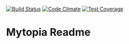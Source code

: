 [![Build Status](https://travis-ci.org/spencercdixon/mytopia.svg?branch=master)](https://travis-ci.org/spencercdixon/mytopia) [![Code Climate](https://codeclimate.com/github/SpencerCDixon/Mytopia/badges/gpa.svg)](https://codeclimate.com/github/SpencerCDixon/Mytopia) [![Test Coverage](https://codeclimate.com/github/SpencerCDixon/Mytopia/badges/coverage.svg)](https://codeclimate.com/github/SpencerCDixon/Mytopia)

# Mytopia Readme
